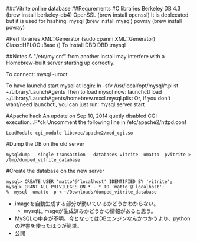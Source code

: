###Vitrite online database
##Requrements
#C libraries
Berkeley DB 4.3 (brew install berkeley-db4)
OpenSSL (brew install openssl) It is deplecated but it is used for hashing.
mysql (brew install mysql)
povray (brew install povray)

#Perl libraries
XML::Generator (sudo cpanm XML::Generator)
Class::HPLOO::Base () To install DBD
DBD::mysql


##Notes
A "/etc/my.cnf" from another install may interfere with a Homebrew-built
server starting up correctly.

To connect:
    mysql -uroot

To have launchd start mysql at login:
    ln -sfv /usr/local/opt/mysql/*.plist ~/Library/LaunchAgents
Then to load mysql now:
    launchctl load ~/Library/LaunchAgents/homebrew.mxcl.mysql.plist
Or, if you don't want/need launchctl, you can just run:
    mysql.server start

#Apache hack
An update on Sep 10, 2014 quetly disabled CGI execution...F*ck
Uncomment the following line in /etc/apache2/httpd.conf

    LoadModule cgi_module libexec/apache2/mod_cgi.so


#Dump the DB on the old server

    mysqldump --single-transaction --databases vitrite -umatto -pvitrite > /tmp/dumped_vitrite_database

#Create the database on the new server

    mysql> CREATE USER 'matto'@'localhost' IDENTIFIED BY 'vitrite';
    mysql> GRANT ALL PRIVILEGES ON * . * TO 'matto'@'localhost';
    %  mysql -umatto -p < ~/Downloads/dumped_vitrite_database 

* imageを自動生成する部分が動いているかどうかわからない。
  * mysqlにimageが生成済みかどうかの情報があると思う。
* MySQLの中身が不明。今となってはDBエンジンなんかつかうより、pythonの辞書を使ったほうが簡単。
* 公開



